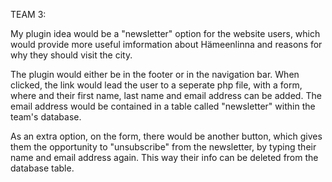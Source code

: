 TEAM 3: 

My plugin idea would be a "newsletter" option for the website users, which would provide more useful imformation about Hämeenlinna and reasons for why they should visit the city. 

The plugin would either be in the footer or in the navigation bar. When clicked, the link would lead the user to a seperate php file, with a form, where and their first name, last name and email address can be added. The email address would be contained in a table called "newsletter" within the team's database. 

As an extra option, on the form, there would be another button, which gives them the opportunity to "unsubscribe" from the newsletter, by typing their name and email address again. This way their info can be deleted from the database table. 